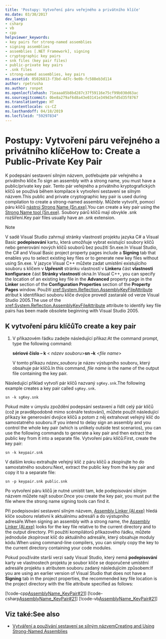 ```yaml
---
title: 'Postupy: Vytvoření páru veřejného a privátního klíče'
ms.date: 03/30/2017
dev_langs:
- csharp
- vb
- cpp
helpviewer_keywords:
- key pairs for strong-named assemblies
- signing assemblies
- assemblies [.NET Framework], signing
- cryptographic key pairs
- snk files (key pair files)
- public-private key pairs
- .snk files
- strong-named assemblies, key pairs
ms.assetid: 05026813-f3bd-4d7c-9e0b-fc588eb3d114
author: rpetrusha
ms.author: ronpet
ms.openlocfilehash: 71eaaa85b8bd287c37f59116e75cf99b030d63ac
ms.sourcegitcommit: 0be8a279af6d8a43e03141e349d3efd5d35f8767
ms.translationtype: HT
ms.contentlocale: cs-CZ
ms.lasthandoff: 04/18/2019
ms.locfileid: "59297834"
---
```

# <a name="how-to-create-a-public-private-key-pair"></a><span data-ttu-id="4db78-102">Postupy: Vytvoření páru veřejného a privátního klíče</span><span class="sxs-lookup"><span data-stu-id="4db78-102">How to: Create a Public-Private Key Pair</span></span>

<span data-ttu-id="4db78-103">K podepsání sestavení silným názvem, potřebujete pár veřejného a privátního klíče.</span><span class="sxs-lookup"><span data-stu-id="4db78-103">To sign an assembly with a strong name, you must have a public/private key pair.</span></span> <span data-ttu-id="4db78-104">Tento pár veřejného a privátního kryptografických klíčů se používá během kompilace k vytvoření sestavení se silným názvem.</span><span class="sxs-lookup"><span data-stu-id="4db78-104">This public and private cryptographic key pair is used during compilation to create a strong-named assembly.</span></span> <span data-ttu-id="4db78-105">Můžete vytvořit, pomocí páru klíčů [nástroj Strong Name (Sn.exe)](../../../docs/framework/tools/sn-exe-strong-name-tool.md).</span><span class="sxs-lookup"><span data-stu-id="4db78-105">You can create a key pair using the [Strong Name tool (Sn.exe)](../../../docs/framework/tools/sn-exe-strong-name-tool.md).</span></span> <span data-ttu-id="4db78-106">Soubory párů klíčů mají obvykle .snk rozšíření.</span><span class="sxs-lookup"><span data-stu-id="4db78-106">Key pair files usually have an .snk extension.</span></span>

> [!NOTE]
> <span data-ttu-id="4db78-107">V sadě Visual Studio zahrnují stránky vlastností projektu jazyka C# a Visual Basic **podepisování** kartu, která umožňuje vybrat existující soubory klíčů nebo generování nových klíčů souborů bez použití Sn.exe.</span><span class="sxs-lookup"><span data-stu-id="4db78-107">In Visual Studio, the C# and Visual Basic project property pages include a **Signing** tab that enables you to select existing key files or to generate new key files without using Sn.exe.</span></span> <span data-ttu-id="4db78-108">V jazyce Visual C++ můžete zadat umístění existujícího souboru s klíčem v **Upřesnit** stránku vlastností v **Linkeru** část **vlastnosti konfigurace** část **Stránky vlastností** okna.</span><span class="sxs-lookup"><span data-stu-id="4db78-108">In Visual C++, you can specify the location of an existing key file in the **Advanced** property page in the **Linker** section of the **Configuration Properties** section of the **Property Pages** window.</span></span> <span data-ttu-id="4db78-109">Použití <xref:System.Reflection.AssemblyKeyFileAttribute> atribut k identifikaci souboru klíče dvojice provedl zastaralé od verze Visual Studio 2005.</span><span class="sxs-lookup"><span data-stu-id="4db78-109">The use of the <xref:System.Reflection.AssemblyKeyFileAttribute> attribute to identify key file pairs has been made obsolete beginning with Visual Studio 2005.</span></span>

## <a name="to-create-a-key-pair"></a><span data-ttu-id="4db78-110">K vytvoření páru klíčů</span><span class="sxs-lookup"><span data-stu-id="4db78-110">To create a key pair</span></span>

1. <span data-ttu-id="4db78-111">V příkazovém řádku zadejte následující příkaz:</span><span class="sxs-lookup"><span data-stu-id="4db78-111">At the command prompt, type the following command:</span></span>

     <span data-ttu-id="4db78-112">**sériové číslo – k** \< *název souboru*></span><span class="sxs-lookup"><span data-stu-id="4db78-112">**sn –k** \<*file name*></span></span>

     <span data-ttu-id="4db78-113">V tomto příkazu *název_souboru* je název výstupního souboru, který obsahuje pár klíčů.</span><span class="sxs-lookup"><span data-stu-id="4db78-113">In this command, *file name* is the name of the output file containing the key pair.</span></span>

 <span data-ttu-id="4db78-114">Následující příklad vytvoří pár klíčů nazvaný `sgKey.snk`.</span><span class="sxs-lookup"><span data-stu-id="4db78-114">The following example creates a key pair called `sgKey.snk`.</span></span>

```
sn -k sgKey.snk
```

 <span data-ttu-id="4db78-115">Pokud máte v úmyslu zpoždění podepsání sestavení a řídit celý pár klíčů (což je pravděpodobně mimo scénáře testování), můžete použít následující příkazy ke generování dvojice klíčů a potom z něj extrahovat veřejný klíč do samostatného souboru.</span><span class="sxs-lookup"><span data-stu-id="4db78-115">If you intend to delay sign an assembly and you control the whole key pair (which is unlikely outside test scenarios), you can use the following commands to generate a key pair and then extract the public key from it into a separate file.</span></span> <span data-ttu-id="4db78-116">Vytvoření páru klíčů:</span><span class="sxs-lookup"><span data-stu-id="4db78-116">First, create the key pair:</span></span>

```
sn -k keypair.snk
```

 <span data-ttu-id="4db78-117">V dalším kroku extrahujte veřejný klíč z páru klíčů a zkopírujte ho do samostatného souboru:</span><span class="sxs-lookup"><span data-stu-id="4db78-117">Next, extract the public key from the key pair and copy it to a separate file:</span></span>

```
sn -p keypair.snk public.snk
```

 <span data-ttu-id="4db78-118">Po vytvoření páru klíčů je nutné umístit tam, kde podepisování silným názvem můžete najít soubor.</span><span class="sxs-lookup"><span data-stu-id="4db78-118">Once you create the key pair, you must put the file where the strong name signing tools can find it.</span></span>

 <span data-ttu-id="4db78-119">Při podepisování sestavení silným názvem, [Assembly Linker (Al.exe)](../../../docs/framework/tools/al-exe-assembly-linker.md) hledá klíče souboru relativní k aktuálnímu adresáři a do výstupního adresáře.</span><span class="sxs-lookup"><span data-stu-id="4db78-119">When signing an assembly with a strong name, the [Assembly Linker (Al.exe)](../../../docs/framework/tools/al-exe-assembly-linker.md) looks for the key file relative to the current directory and to the output directory.</span></span> <span data-ttu-id="4db78-120">Při použití kompilátorů příkazového řádku, můžete jednoduše zkopírovat klíč do aktuálního adresáře, který obsahuje moduly kódu.</span><span class="sxs-lookup"><span data-stu-id="4db78-120">When using command-line compilers, you can simply copy the key to the current directory containing your code modules.</span></span>

 <span data-ttu-id="4db78-121">Pokud používáte starší verzi sady Visual Studio, který nemá **podepisování** karty ve vlastnostech projektu je soubor klíče se doporučené umístění adresáře projektu s atributem souboru zadaný následujícím způsobem:</span><span class="sxs-lookup"><span data-stu-id="4db78-121">If you are using an earlier version of Visual Studio that does not have a **Signing** tab in the project properties, the recommended key file location is the project directory with the file attribute specified as follows:</span></span>

 [!code-cpp[AssemblyName_KeyPair#21](../../../samples/snippets/cpp/VS_Snippets_CLR/AssemblyName_KeyPair/CPP/keyfileattrib.cpp#21)]
 [!code-csharp[AssemblyName_KeyPair#21](../../../samples/snippets/csharp/VS_Snippets_CLR/AssemblyName_KeyPair/CS/keyfileattrib.cs#21)]
 [!code-vb[AssemblyName_KeyPair#21](../../../samples/snippets/visualbasic/VS_Snippets_CLR/AssemblyName_KeyPair/VB/keyfileattrib.vb#21)]

## <a name="see-also"></a><span data-ttu-id="4db78-122">Viz také:</span><span class="sxs-lookup"><span data-stu-id="4db78-122">See also</span></span>

- [<span data-ttu-id="4db78-123">Vytváření a používání sestavení se silným názvem</span><span class="sxs-lookup"><span data-stu-id="4db78-123">Creating and Using Strong-Named Assemblies</span></span>](../../../docs/framework/app-domains/create-and-use-strong-named-assemblies.md)
